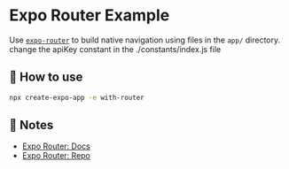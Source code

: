 # Expo Router Example

Use [`expo-router`](https://expo.github.io/router) to build native navigation using files in the `app/` directory.
change the apiKey constant in the ./constants/index.js file

## 🚀 How to use

```sh
npx create-expo-app -e with-router
```

## 📝 Notes

- [Expo Router: Docs](https://expo.github.io/router)
- [Expo Router: Repo](https://github.com/expo/router)
